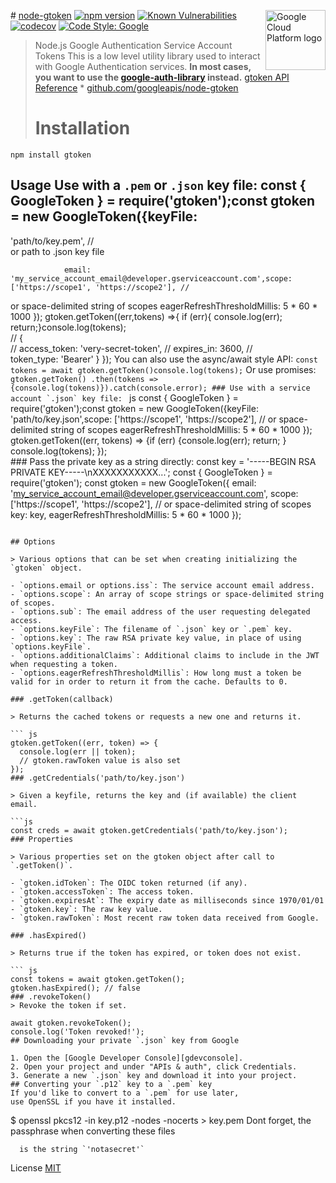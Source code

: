   <img src="https://avatars2.githubusercontent.com/u/2810941?v=3&s=96" alt="Google Cloud Platform logo" title="Google Cloud Platform" align="right" height="96" width="96"/># [node-gtoken](https://github.com/googleapis/node-gtoken) 
  [![npm version][npm-image]][npm-url] 
  [![Known Vulnerabilities][snyk-image]][snyk-url] 
  [![codecov][codecov-image]][codecov-url] 
  [![Code Style: Google][gts-image]][gts-url]
> Node.js
 Google Authentication Service Account Tokens This is a low level utility library used to interact with Google Authentication services.
 **In most cases, you want to use the 
 [google-auth-library](https://github.com/googleapis/google-auth-library-nodejs)
 instead.** [gtoken API Reference][client-docs] * [github.com/googleapis/node-gtoken](https://github.com/googleapis/node-gtoken)
> # Installation  
`npm install gtoken`
  ## Usage  Use with a `.pem` or `.json` key file: const { GoogleToken } = require('gtoken');const gtoken = new GoogleToken({keyFile: 
  'path/to/key.pem',    //  
  or path to .json key file
                
                email: 'my_service_account_email@developer.gserviceaccount.com',scope: ['https://scope1', 'https://scope2'], //  
  or space-delimited string of scopes eagerRefreshThresholdMillis: 5 * 60 * 1000
         });  gtoken.getToken((err,tokens) =>{ if (err){ console.log(err); return;}console.log(tokens);  
         //   {   
         // 
  access_token: 'very-secret-token',   // 
  expires_in: 3600,  //            
  token_type: 'Bearer'
  }
});
         You can also use the async/await style API:
```const tokens = await gtoken.getToken()console.log(tokens);```
    Or use promises: ```gtoken.getToken()
    .then(tokens => {console.log(tokens)}).catch(console.error);
     ### Use with a service account `.json` key file: ``` js
     const { GoogleToken } = require('gtoken');const gtoken = new GoogleToken({keyFile: 'path/to/key.json',scope: ['https://scope1', 'https://scope2'], // or space-delimited string of scopes
      eagerRefreshThresholdMillis: 5 * 60 * 1000
      });
    gtoken.getToken((err, tokens) => {if (err) {console.log(err);
    return;
    }  
    console.log(tokens);
    });  
      ### Pass the private key as a string directly:
const key = '-----BEGIN RSA PRIVATE KEY-----\nXXXXXXXXXXX...';
const { GoogleToken } = require('gtoken');
const gtoken = new GoogleToken({
  email: 'my_service_account_email@developer.gserviceaccount.com',
  scope: ['https://scope1', 'https://scope2'], // or space-delimited string of scopes
  key: key,
  eagerRefreshThresholdMillis: 5 * 60 * 1000
});
```

## Options

> Various options that can be set when creating initializing the `gtoken` object.

- `options.email or options.iss`: The service account email address.
- `options.scope`: An array of scope strings or space-delimited string of scopes.
- `options.sub`: The email address of the user requesting delegated access.
- `options.keyFile`: The filename of `.json` key or `.pem` key.
- `options.key`: The raw RSA private key value, in place of using `options.keyFile`.
- `options.additionalClaims`: Additional claims to include in the JWT when requesting a token.
- `options.eagerRefreshThresholdMillis`: How long must a token be valid for in order to return it from the cache. Defaults to 0.

### .getToken(callback)

> Returns the cached tokens or requests a new one and returns it.

``` js
gtoken.getToken((err, token) => {
  console.log(err || token);
  // gtoken.rawToken value is also set
});
### .getCredentials('path/to/key.json')

> Given a keyfile, returns the key and (if available) the client email.

```js
const creds = await gtoken.getCredentials('path/to/key.json');
### Properties

> Various properties set on the gtoken object after call to `.getToken()`.

- `gtoken.idToken`: The OIDC token returned (if any).
- `gtoken.accessToken`: The access token.
- `gtoken.expiresAt`: The expiry date as milliseconds since 1970/01/01
- `gtoken.key`: The raw key value.
- `gtoken.rawToken`: Most recent raw token data received from Google.

### .hasExpired()

> Returns true if the token has expired, or token does not exist.

``` js
const tokens = await gtoken.getToken();
gtoken.hasExpired(); // false
### .revokeToken()
> Revoke the token if set.

await gtoken.revokeToken();
console.log('Token revoked!');
## Downloading your private `.json` key from Google

1. Open the [Google Developer Console][gdevconsole].
2. Open your project and under "APIs & auth", click Credentials.
3. Generate a new `.json` key and download it into your project.
## Converting your `.p12` key to a `.pem` key
If you'd like to convert to a `.pem` for use later,
use OpenSSL if you have it installed.
```
$ openssl pkcs12 -in key.p12 -nodes -nocerts > key.pem
Dont forget, the passphrase when converting these files 
      
      is the string `'notasecret'`
 License    [MIT](https://github.com/googleapis/node-gtoken/blob/main/LICENSE)
 
  [codecov-image]: https://codecov.io/gh/googleapis/node-gtoken/branch/main/graph/badge.svg  
  [codecov-url]: https://codecov.io/gh/googleapis/node-gtoken
  [gdevconsole]: https://console.developers.google.com
  [gts-image]: https://img.shields.io/badge/code%20style-google-blueviolet.svg
  [gts-url]: https://www.npmjs.com/package/gts
  [npm-image]: https://img.shields.io/npm/v/gtoken.svg
  [npm-url]: https://npmjs.org/package/gtoken
  [snyk-image]: https://snyk.io/test/github/googleapis/node-gtoken/badge.svg
  [snyk-url]: https://snyk.io/test/github/googleapis/node-gtoken 
  [client-docs]: https://googleapis.dev/nodejs/gtoken/latest
